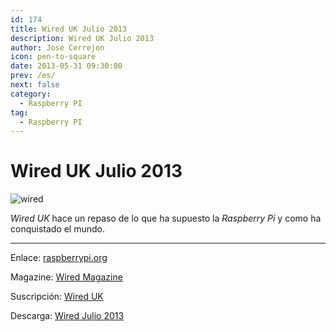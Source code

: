 ```yaml
---
id: 174
title: Wired UK Julio 2013
description: Wired UK Julio 2013
author: Jose Cerrejon
icon: pen-to-square
date: 2013-05-31 09:30:00
prev: /es/
next: false
category:
  - Raspberry PI
tag:
  - Raspberry PI
---
```


# Wired UK Julio 2013

![wired](/images/wired_july13.jpg)

*Wired UK* hace un repaso de lo que ha supuesto la *Raspberry Pi* y como ha conquistado el mundo.

- - -
Enlace: [raspberrypi.org](http://www.raspberrypi.org/archives/4103)

Magazine: [Wired Magazine](http://www.wired.co.uk/magazine)

Suscripción: [Wired UK](https://www.circules.com/subscribe/wired-uk/123055)

Descarga: [Wired Julio 2013](http://bitshare.com/files/wthhqmxz/wired-2013-07-jul.xxx.pdf.html)